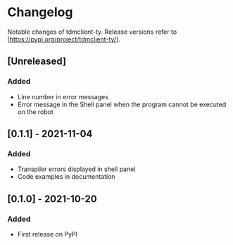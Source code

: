# Changelog

Notable changes of tdmclient-ty. Release versions refer to [https://pypi.org/project/tdmclient-ty/].

## [Unreleased]

### Added

- Line number in error messages
- Error message in the Shell panel when the program cannot be executed on the robot

## [0.1.1] - 2021-11-04

### Added

- Transpiler errors displayed in shell panel
- Code examples in documentation

## [0.1.0] - 2021-10-20

### Added

- First release on PyPI
